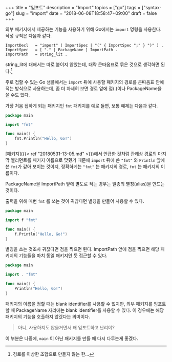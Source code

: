 +++
title = "임포트"
description = "Import"
topics = ["go"]
tags = ["syntax-go"]
slug = "import"
date = "2018-06-08T18:58:47+09:00"
draft = false
+++

외부 패키지에서 제공하는 기능을 사용하기 위해 Go에서는 `import` 명령을 사용한다. 작성 규칙은 다음과 같다.

```
ImportDecl   = "import" ( ImportSpec | "(" { ImportSpec ";" } ")" ) .
ImportSpec   = [ "." | PackageName ] ImportPath .
ImportPath   = string_lit .
```

string_lit에 대해서는 따로 붙이지 않았는데, 대략 큰따옴표로 묶은 것으로 생각하면 된다.[^1]

[^1]: 경로를 이상한 조합으로 만들지 않는 한...

주로 접할 수 있는 Go 샘플에서는 `import` 뒤에 사용할 패키지의 경로를 큰따옴표 안에 적는 방식으로 사용하는데, 좀 더 자세히 보면 경로 앞에 점(.)이나 PackageName을 쓸 수도 있다.

가장 처음 접하게 되는 패키지인 `fmt` 패키지를 예로 들면, 보통 예제는 다음과 같다.

```go
package main

import "fmt"

func main() {
	fmt.Println("Hello, Go!")
}
```

[패키지]({{< ref "20180531-13-05.md" >}})에서 언급한 것처럼 관례상 경로의 마지막 엘리먼트를 패키지 이름으로 맞췄기 때문에 `import` 뒤에 쓴 `"fmt"` 와 `Println` 앞에 쓴 `fmt`가 같아 보이는 것이지, 정확하게는 `"fmt"` 는 패키지의 경로, `fmt` 는 패키지의 이름이다.

PackageName을 ImportPath 앞에 별도로 적는 경우는 일종의 별칭(alias)을 만드는 것이다.

출력을 위해 매번 `fmt` 를 쓰는 것이 귀찮다면 별칭을 만들어 사용할 수 있다.

```go
package main

import f "fmt"

func main() {
	f.Println("Hello, Go!")
}
```

별칭을 쓰는 것조차 귀찮다면 점을 찍으면 된다. ImportPath 앞에 점을 찍으면 해당 패키지의 기능들을 마치 동일 패키지인 듯 접근할 수 있다.

```go
package main

import . "fmt"

func main() {
	Println("Hello, Go!")
}
```

패키지의 이름을 정할 때는 blank identifier를 사용할 수 없지만, 외부 패키지를 임포트할 때 PackageName 자리에는 blank identifier를 사용할 수 있다. 이 경우에는 해당 패키지의 기능을 호출하지 않겠다는 의미이다.

> 아니, 사용하지도 않을거면서 왜 임포트하고 난리야?

이 부분은 나중에, `main` 이 아닌 패키지를 만들 때 다시 다루는게 좋겠다.

